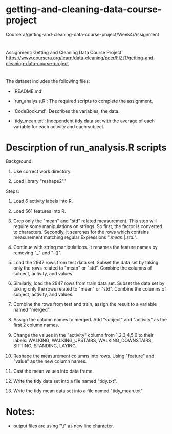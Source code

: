 # getting-and-cleaning-data-course-project
Coursera/getting-and-cleaning-data-course-project/Week4/Assignment

# 
Assignment: Getting and Cleaning Data Course Project
https://www.coursera.org/learn/data-cleaning/peer/FIZtT/getting-and-cleaning-data-course-project

# 
The dataset includes the following files:

- 'README.md'

- 'run_analysis.R': The required scripts to complete the assignment. 

- 'CodeBook.md':  Describes the variables, the data.

- 'tidy_mean.txt': Independent tidy data set with the average of each variable for each activity and each subject.

# Descirption of run_analysis.R scripts

Background: 

1. Use correct work directory. 

2. Load library "reshape2".'

Steps:
1. Load 6 activity labels into R.

2. Load 561 features into R.

3. Grep only the "mean" and "std" related measurement. This step will require some manipulations on strings. 
   So first, the factor is converted to characters. Secondly, it searches for the rows which contains measurement matching regular
   Expressions  ".*mean.*|.*std.*".

4. Continue with string manipulations. It renames the feature names by removing "_" and "-()".

5. Load the 2947 rows from test data set. 
   Subset the data set by taking only the rows related to "mean" or "std".
   Combine the columns of subject, activity, and values.

6. Similarly, load the 2947 rows from train data set. 
   Subset the data set by taking only the rows related to "mean" or "std".
   Combine the columns of subject, activity, and values.

7. Combine the rows from test and train, assign the result to a variable named "merged".

8. Assign the column names to merged. Add "subject" and "activity" as the first 2 column names. 

9. Change the values in the "activity" column from 1,2,3,4,5,6 to their labels: WALKING,
   WALKING_UPSTAIRS, WALKING_DOWNSTAIRS, SITTING, STANDING, LAYING.

10. Reshape the measurement columns into rows. Using "feature" and "value" as the new column names.

11. Cast the mean values into data frame.

12. Write the tidy data set into a file named "tidy.txt".

13. Write the tidy mean data set into a file named "tidy_mean.txt".

Notes: 
======
- output files are using "\t" as new line character.

